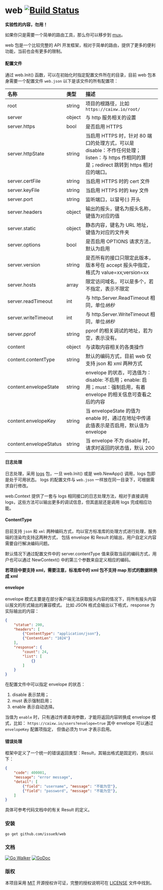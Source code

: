 web [![Build Status](https://travis-ci.org/issue9/web.svg?branch=master)](https://travis-ci.org/issue9/web)
======

**实验性的内容，勿用！**

如果你只是需要一个简单的路由工具，那么你可以移步到 [mux](https://github.com/issue9/mux)。

web 包是一个比较完整的 API 开发框架，相对于简单的路由，提供了更多的便利功能，当前也会有更多的限制。


#### 配置文件

通过 web.Init() 函数，可以在初始化时指定配置文件所在的目录，目前 web 包本身需要一个配置文件 `web.json`
以下是该文件的所有配置项：

| 名称                   | 类型   | 描述
|:-----------------------|:-------|:-----
| root                   | string | 项目的根路径，比如 `https://caixw.io/root/`
| server                 | object | 与 http 服务相关的设置
| server.https           | bool   | 是否启用 HTTPS
| server.httpState       | string | 当启用 HTTPS 时，针对 80 端口的处理方式，可以是 disable：不作任何处理；listen：与 https 作相同的算是；redirect 跳转到 https 相对应的端口。
| server.certFile        | string | 当启用 HTTPS 时的 cert 文件
| server.keyFile         | string | 当启用 HTTPS 时的 key 文件
| server.port            | string | 监听端口，以冒号(:) 开头
| server.headers         | object | 输出的报头，键名为报头名称，键值为对应的值
| server.static          | object | 静态内容，键名为 URL 地址，键值为对应的文件夹
| server.options         | bool   | 是否启用 OPTIONS 请求方法，默认为启用
| server.version         | string | 是否所有的接口只限定此版本，版本号在 accept 报头中指定，格式为 value=xx;version=xx
| server.hosts           | array  | 限定访问域名，可以是多个，若不指定，表示不限定
| server.readTimeout     | int    | 与 http.Server.ReadTimeout 相同，单位*纳秒*
| server.writeTimeout    | int    | 与 http.Server.WriteTimeout 相同，单位*纳秒*
| server.pprof           | string | pprof 的相关调试的地址，若为空，表示没有。
| content                | object | 与读取内容相关的各类操作
| content.contentType    | string | 默认的编码方式，目前 web 仅支持 json 和 xml 两种方式
| content.envelopeState  | string | envelope 的状态，可选值为： disable: 不启用；enable: 启用；must：强制启用，有着 envelope 的相关信息可查看之后的内容
| content.envelopeKey    | string | 当 envelopeState 的值为 enable 时，通过在地址中传递此值表示是否启用，默认值为 envelope
| content.envelopeStatus | string | 当 envelope 不为 disable 时，请求时返回的状态值，默认 200



#### 日志处理

日志处理，采用 [logs](https://github.com/issue9/logs) 包，一旦 web.Init() 或是 web.NewApp() 调用，logs 包即是处于可用状态。
logs 的配置文件与 `web.json` 一样放在同一目录下，可根据需求自行修改。

web.Context 提供了一套与 logs 相同接口的日志处理方法，相对于直接调用 logs，这些方法可以输出更多的调试信息，但其底层还是调用
logs 完成相应功能。


#### ContentType

目前支持 `json` 和 `xml` 两种编码方式，均以官方标准库的处理方式进行处理，服务端的渲染均支持这两种方式，
包括 envelope  和 Result 的输出，用户自定义内容需要自行解决编码问题。

默认情况下通过配置文件中的 server.contentType 值来获取当前的编码方式，用户也可以通过 NewContext()
中的第三个参数来自定义相应的编码。

**若项目中要支持 xml，需要注意，标准库中的 xml 包不支持 map 形式的数据转换成 xml**

#### envelope

envelope 模式主要是在部分客户端无法获取报头内容的情况下，将所有报头内容以报文的形式输出的兼容模式。
比如 JSON 格式会输出以下格式，response 为实际输出的内容：
```json
{
    "statue": 200,
    "headers": [
        {"ContentType": "application/json"},
        {"ContentLen": "1024"}
    ],
    "response": {
        "count": 24,
        "list": [
            {}
        ]
    }
}
```

在配置文件中可以指定 envelope 的状态：

1. disable 表示禁用；
1. must 表示强制启用；
1. enable 表示自动选择。

当值为 `enable` 时，只有通过传递查询参数，才能将返回内容转换成 envelope 模式，比如：
`https://caixw.io/users?envelope=true` 其中 envelope 可以通过 `envelopeKey` 配置项指定，
但值必须为 true 才表示启用。



#### 错误处理

框架中定义了一个统一的错误返回类型：Result，其输出格式是固定的，类似以下：
```json
{
    "code": 400001,
    "message": "error message",
    "detail": [
        {"field": "username", "message": "不能为空"},
        {"field": "password", "message": "不能为空"},
    ]
}
```

具体可参考代码文档中的有关 Result 的定义。


### 安装

```shell
go get github.com/issue9/web
```


### 文档

[![Go Walker](https://gowalker.org/api/v1/badge)](http://gowalker.org/github.com/issue9/web)
[![GoDoc](https://godoc.org/github.com/issue9/web?status.svg)](https://godoc.org/github.com/issue9/web)


### 版权

本项目采用 [MIT](https://opensource.org/licenses/MIT) 开源授权许可证，完整的授权说明可在 [LICENSE](LICENSE) 文件中找到。
